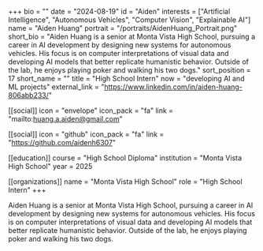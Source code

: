 +++
bio = ""
date = "2024-08-19"
id = "Aiden"
interests = ["Artificial Intelligence", "Autonomous Vehicles", "Computer Vision", "Explainable AI"]
name = "Aiden Huang"
portrait = "/portraits/AidenHuang_Portrait.png"
short_bio = "Aiden Huang is a senior at Monta Vista High School, pursuing a career in AI development by designing new systems for autonomous vehicles. His focus is on computer interpretations of visual data and developing AI models that better replicate humanistic behavior. Outside of the lab, he enjoys playing poker and walking his two dogs."
sort_position = 17
short_name = ""
title = "High School Intern"
now = "developing AI and ML projects"
external_link = "https://www.linkedin.com/in/aiden-huang-806abb233/"

[[social]]
icon = "envelope"
icon_pack = "fa"
link = "mailto:huang.a.aiden@gmail.com"

[[social]]
icon = "github"
icon_pack = "fa"
link = "https://github.com/aidenh6307"

[[education]]
course = "High School Diploma"
institution = "Monta Vista High School"
year = 2025

[[organizations]]
name = "Monta Vista High School"
role = "High School Intern"
+++

Aiden Huang is a senior at Monta Vista High School, pursuing a career in AI development by designing new systems for autonomous vehicles. His focus is on computer interpretations of visual data and developing AI models that better replicate humanistic behavior. Outside of the lab, he enjoys playing poker and walking his two dogs.

